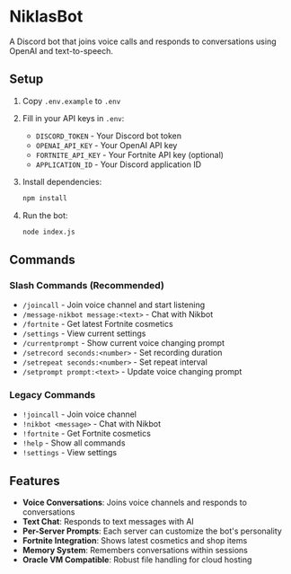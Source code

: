 # NiklasBot

A Discord bot that joins voice calls and responds to conversations using OpenAI and text-to-speech.

## Setup

1. Copy `.env.example` to `.env`
2. Fill in your API keys in `.env`:
   - `DISCORD_TOKEN` - Your Discord bot token
   - `OPENAI_API_KEY` - Your OpenAI API key
   - `FORTNITE_API_KEY` - Your Fortnite API key (optional)
   - `APPLICATION_ID` - Your Discord application ID

3. Install dependencies:
   ```bash
   npm install
   ```

4. Run the bot:
   ```bash
   node index.js
   ```

## Commands

### Slash Commands (Recommended)
- `/joincall` - Join voice channel and start listening
- `/message-nikbot message:<text>` - Chat with Nikbot
- `/fortnite` - Get latest Fortnite cosmetics
- `/settings` - View current settings
- `/currentprompt` - Show current voice changing prompt
- `/setrecord seconds:<number>` - Set recording duration
- `/setrepeat seconds:<number>` - Set repeat interval
- `/setprompt prompt:<text>` - Update voice changing prompt

### Legacy Commands
- `!joincall` - Join voice channel
- `!nikbot <message>` - Chat with Nikbot
- `!fortnite` - Get Fortnite cosmetics
- `!help` - Show all commands
- `!settings` - View settings

## Features

- **Voice Conversations**: Joins voice channels and responds to conversations
- **Text Chat**: Responds to text messages with AI
- **Per-Server Prompts**: Each server can customize the bot's personality
- **Fortnite Integration**: Shows latest cosmetics and shop items
- **Memory System**: Remembers conversations within sessions
- **Oracle VM Compatible**: Robust file handling for cloud hosting
